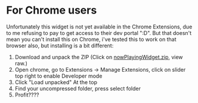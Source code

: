 # For Chrome users

Unfortunately this widget is not yet available in the Chrome Extensions, due to me refusing to pay to get access to their dev portal ":D". But that doesn't mean you can't install this on Chrome, i've tested this to work on that browser also, but installing is a bit different:

1. Download and unpack the ZIP (Click on [nowPlayingWidget.zip](Music%20Widget/nowPlayingWidget.zip), view raw.)
2. Open chrome, go to Extensions -> Manage Extensions, click on slider top right to enable Developer mode
3. Click "Load unpacked" At the top
4. Find your uncompressed folder, press select folder
5. Profit????
